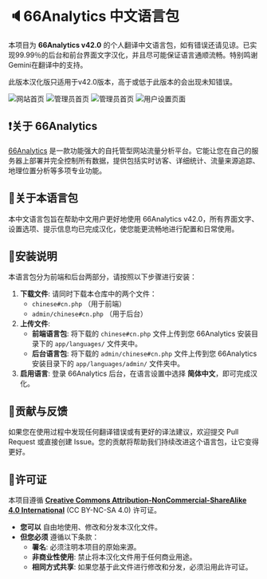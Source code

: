 # 🔈66Analytics 中文语言包

本项目为 **66Analytics v42.0** 的个人翻译中文语言包，如有错误还请见谅。已实现99.99％的后台和前台界面文字汉化，并且尽可能保证语言通顺流畅。特别鸣谢Gemini在翻译中的支持。

此版本汉化版只适用于v42.0版本，高于或低于此版本的会出现未知错误。

![网站首页](https://s2.loli.net/2025/08/09/K4jwM7DZhQd8fnm.jpg)
![管理员首页](https://s2.loli.net/2025/08/09/Dv3fHA17USJ6c94.jpg)
![管理员首页](https://s2.loli.net/2025/08/09/29XfwVCk5xusBtO.jpg)
![用户设置页面](https://s2.loli.net/2025/08/09/T1g7FkVt6bQjXw4.jpg)


## ❗关于 66Analytics

[66Analytics](https://66analytics.com/) 是一款功能强大的自托管型网站流量分析平台。它能让您在自己的服务器上部署并完全控制所有数据，提供包括实时访客、详细统计、流量来源追踪、地理位置分析等多项专业功能。

## 👋关于本语言包

本中文语言包旨在帮助中文用户更好地使用 66Analytics v42.0，所有界面文字、设置选项、提示信息均已完成汉化，使您能更流畅地进行配置和日常使用。

## 🍃安装说明

本语言包分为前端和后台两部分，请按照以下步骤进行安装：

1.  **下载文件**: 请同时下载本仓库中的两个文件：
    * `chinese#cn.php` （用于前端）
    * `admin/chinese#cn.php` （用于后台）
2.  **上传文件**:
    * **前端语言包**: 将下载的 `chinese#cn.php` 文件上传到您 66Analytics 安装目录下的 `app/languages/` 文件夹中。
    * **后台语言包**: 将下载的 `admin/chinese#cn.php` 文件上传到您 66Analytics 安装目录下的 `app/languages/admin/` 文件夹中。
3.  **启用语言**: 登录 66Analytics 后台，在语言设置中选择 **简体中文**，即可完成汉化。

## 🔗贡献与反馈

如果您在使用过程中发现任何翻译错误或有更好的译法建议，欢迎提交 Pull Request 或直接创建 Issue。您的贡献将帮助我们持续改进这个语言包，让它变得更好。

## 📕许可证

本项目遵循 **[Creative Commons Attribution-NonCommercial-ShareAlike 4.0 International](https://creativecommons.org/licenses/by-nc-sa/4.0/)** (CC BY-NC-SA 4.0) 许可证。

* **您可以** 自由地使用、修改和分发本汉化文件。
* **但您必须** 遵循以下条款：
    * **署名**: 必须注明本项目的原始来源。
    * **非商业性使用**: 禁止将本汉化文件用于任何商业用途。
    * **相同方式共享**: 如果您基于此文件进行修改和分发，必须沿用此许可证。
